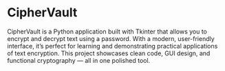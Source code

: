 # CipherVault
CipherVault is a Python application built with Tkinter that allows you to encrypt and decrypt text using a password. With a modern, user-friendly interface, it’s perfect for learning and demonstrating practical applications of text encryption. This project showcases clean code, GUI design, and functional cryptography — all in one polished tool.
